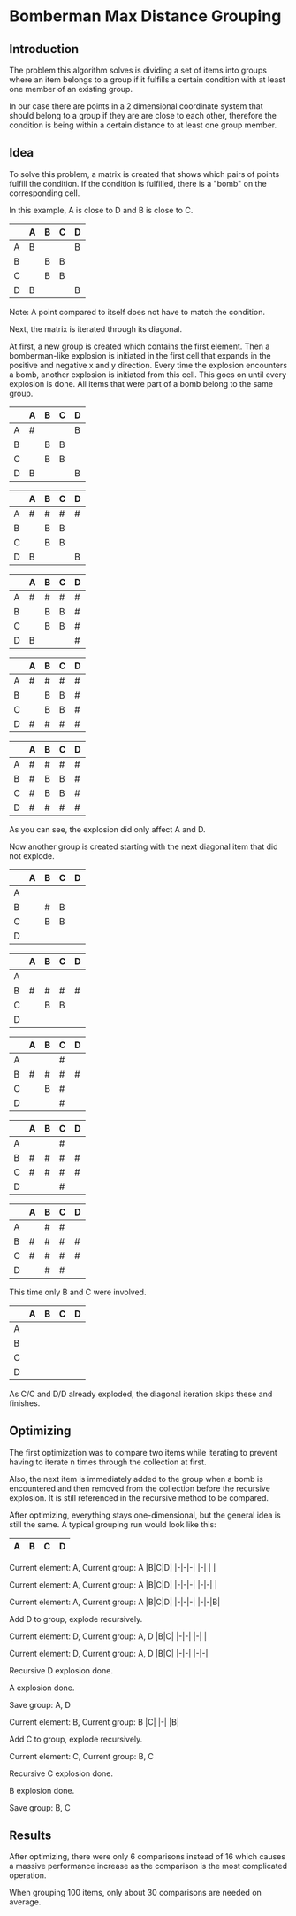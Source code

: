 # Bomberman Max Distance Grouping

## Introduction
The problem this algorithm solves is dividing a set of items into groups where an item belongs to a group if it fulfills a certain condition with at least one member of an existing group.

In our case there are points in a 2 dimensional coordinate system that should belong to a group if they are are close to each other, therefore the condition is being within a certain distance to at least one group member.

## Idea
To solve this problem, a matrix is created that shows which pairs of points fulfill the condition.
If the condition is fulfilled, there is a "bomb" on the corresponding cell.

In this example, A is close to D and B is close to C.

||A|B|C|D|
|-|-|-|-|-|
|A|B| | |B|
|B| |B|B| |
|C| |B|B| |
|D|B| | |B|

Note: A point compared to itself does not have to match the condition.

Next, the matrix is iterated through its diagonal.

At first, a new group is created which contains the first element. Then a bomberman-like explosion is initiated in the first cell that expands in the positive and negative x and y direction.
Every time the explosion encounters a bomb, another explosion is initiated from this cell. This goes on until every explosion is done. All items that were part of a bomb belong to the same group.

||A|B|C|D|
|-|-|-|-|-|
|A|#| | |B|
|B| |B|B| |
|C| |B|B| |
|D|B| | |B|

||A|B|C|D|
|-|-|-|-|-|
|A|#|#|#|#|
|B| |B|B| |
|C| |B|B| |
|D|B| | |B|

||A|B|C|D|
|-|-|-|-|-|
|A|#|#|#|#|
|B| |B|B|#|
|C| |B|B|#|
|D|B| | |#|

||A|B|C|D|
|-|-|-|-|-|
|A|#|#|#|#|
|B| |B|B|#|
|C| |B|B|#|
|D|#|#|#|#|

||A|B|C|D|
|-|-|-|-|-|
|A|#|#|#|#|
|B|#|B|B|#|
|C|#|B|B|#|
|D|#|#|#|#|

As you can see, the explosion did only affect A and D.

Now another group is created starting with the next diagonal item that did not explode.

||A|B|C|D|
|-|-|-|-|-|
|A| | | | |
|B| |#|B| |
|C| |B|B| |
|D| | | | |

||A|B|C|D|
|-|-|-|-|-|
|A| | | | |
|B|#|#|#|#|
|C| |B|B| |
|D| | | | |

||A|B|C|D|
|-|-|-|-|-|
|A| | |#| |
|B|#|#|#|#|
|C| |B|#| |
|D| | |#| |

||A|B|C|D|
|-|-|-|-|-|
|A| | |#| |
|B|#|#|#|#|
|C|#|#|#|#|
|D| | |#| |

||A|B|C|D|
|-|-|-|-|-|
|A| |#|#| |
|B|#|#|#|#|
|C|#|#|#|#|
|D| |#|#| |

This time only B and C were involved.

||A|B|C|D|
|-|-|-|-|-|
|A| | | | |
|B| | | | |
|C| | | | |
|D| | | | |

As C/C and D/D already exploded, the diagonal iteration skips these and finishes.

## Optimizing

The first optimization was to compare two items while iterating to prevent having to iterate n times through the collection at first.

Also, the next item is immediately added to the group when a bomb is encountered and then removed from the collection before the recursive explosion. It is still referenced in the recursive method to be compared.

After optimizing, everything stays one-dimensional, but the general idea is still the same. A typical grouping run would look like this:

|A|B|C|D|
|-|-|-|-|

Current element: A, Current group: A
|B|C|D|
|-|-|-|
|-| | |

Current element: A, Current group: A
|B|C|D|
|-|-|-|
|-|-| |

Current element: A, Current group: A
|B|C|D|
|-|-|-|
|-|-|B|

Add D to group, explode recursively.

Current element: D, Current group: A, D
|B|C|
|-|-|
|-| |

Current element: D, Current group: A, D
|B|C|
|-|-|
|-|-|

Recursive D explosion done.

A explosion done.

Save group: A, D

Current element: B, Current group: B
|C|
|-|
|B|

Add C to group, explode recursively.

Current element: C, Current group: B, C

Recursive C explosion done.

B explosion done.

Save group: B, C

## Results
After optimizing, there were only 6 comparisons instead of 16 which causes a massive performance increase as the comparison is the most complicated operation.

When grouping 100 items, only about 30 comparisons are needed on average.
